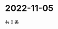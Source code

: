 # 2022-11-05

共 0 条

<!-- BEGIN WEIBO -->
<!-- 最后更新时间 Sat Nov 05 2022 16:20:30 GMT+0800 (China Standard Time) -->

<!-- END WEIBO -->
